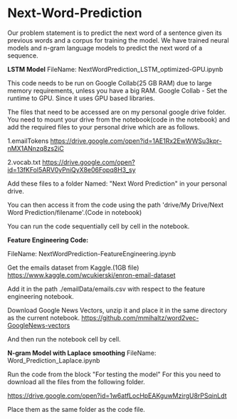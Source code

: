 # Next-Word-Prediction
Our problem statement is to predict the next word of a sentence given its previous words and a corpus for training the model. We have trained neural models and n-gram language models to predict the next word of a sequence.

**LSTM Model**
FileName: NextWordPrediction_LSTM_optimized-GPU.ipynb

This code needs to be run on Google Collab(25 GB RAM) due to large memory requirements, unless you have a big RAM.
Google Collab - Set the runtime to GPU. Since it uses GPU based libraries.

The files that need to be accessed are on my personal google drive folder.
You need to mount your drive from the notebook(code in the notebook) and add the required files to your personal drive which are as follows.

1.emailTokens
https://drive.google.com/open?id=1AE1Rx2EwWWSu3kpr-nMX1ANnzq8zs2iC

2.vocab.txt
https://drive.google.com/open?id=13fKFol5ARV0yPniQyX8e06Fopq8H3_sy

Add these files to a folder Named: "Next Word Prediction" in your personal drive.

You can then access it from the code using the path 'drive/My Drive/Next Word Prediction/filename'.(Code in notebook)

You can run the code sequentially cell by cell in the notebook.


**Feature Engineering Code:**

FileName: NextWordPrediction-FeatureEngineering.ipynb

Get the emails dataset from Kaggle.(1GB file)
https://www.kaggle.com/wcukierski/enron-email-dataset

Add it in the path ./emailData/emails.csv with respect to the feature engineering notebook.

Download Google News Vectors, unzip it and place it in the same directory as the current notebook.
https://github.com/mmihaltz/word2vec-GoogleNews-vectors

And then run the notebook cell by cell.


**N-gram Model with Laplace smoothing**
FileName: Word_Prediction_Laplace.ipynb

Run the code from the block "For testing the model"
For this you need to download all the files from the following folder.

https://drive.google.com/open?id=1w6atfLocHpEAKguwMzirgU8rPSqinLdt

Place them as the same folder as the code file.














